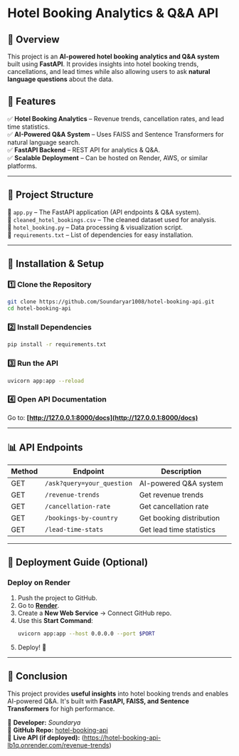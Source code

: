 
# **Hotel Booking Analytics & Q&A API**  

## 📌 **Overview**  
This project is an **AI-powered hotel booking analytics and Q&A system** built using **FastAPI**. It provides insights into hotel booking trends, cancellations, and lead times while also allowing users to ask **natural language questions** about the data.  

## 🚀 **Features**  
✅ **Hotel Booking Analytics** – Revenue trends, cancellation rates, and lead time statistics.  
✅ **AI-Powered Q&A System** – Uses FAISS and Sentence Transformers for natural language search.  
✅ **FastAPI Backend** – REST API for analytics & Q&A.  
✅ **Scalable Deployment** – Can be hosted on Render, AWS, or similar platforms.  

---

## 📂 **Project Structure**  
📁 `app.py` – The FastAPI application (API endpoints & Q&A system).  
📁 `cleaned_hotel_bookings.csv` – The cleaned dataset used for analysis.  
📁 `hotel_booking.py` – Data processing & visualization script.  
📁 `requirements.txt` – List of dependencies for easy installation.  

---

## 🔧 **Installation & Setup**  

### **1️⃣ Clone the Repository**  
```sh
git clone https://github.com/Soundaryar1008/hotel-booking-api.git
cd hotel-booking-api
```

### **2️⃣ Install Dependencies**  
```sh
pip install -r requirements.txt
```

### **3️⃣ Run the API**  
```sh
uvicorn app:app --reload
```

### **4️⃣ Open API Documentation**  
Go to: **[http://127.0.0.1:8000/docs](http://127.0.0.1:8000/docs)**  

---

## 📊 **API Endpoints**  

| **Method** | **Endpoint**              | **Description**                 |
|-----------|-------------------------|--------------------------------|
| GET       | `/ask?query=your_question` | AI-powered Q&A system         |
| GET       | `/revenue-trends`         | Get revenue trends            |
| GET       | `/cancellation-rate`      | Get cancellation rate         |
| GET       | `/bookings-by-country`    | Get booking distribution      |
| GET       | `/lead-time-stats`        | Get lead time statistics      |

---

## 🎯 **Deployment Guide (Optional)**  

### **Deploy on Render**  
1. Push the project to GitHub.  
2. Go to **[Render](https://render.com/)**.  
3. Create a **New Web Service** → Connect GitHub repo.  
4. Use this **Start Command**:  
   ```sh
   uvicorn app:app --host 0.0.0.0 --port $PORT
   ```
5. Deploy! 🚀  

---

## 📌 **Conclusion**  
This project provides **useful insights** into hotel booking trends and enables AI-powered Q&A. It's built with **FastAPI, FAISS, and Sentence Transformers** for high performance.  

🔹 **Developer:** _Soundarya_  
🔹 **GitHub Repo:** [hotel-booking-api](https://github.com/Soundaryar1008/hotel-booking-api)  
🔹 **Live API (if deployed):** (https://hotel-booking-api-lb1q.onrender.com/revenue-trends)



